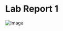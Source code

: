 # Lab Report 1
![Image](https://user-images.githubusercontent.com/103288210/162542167-129cafc1-b03a-434d-9e0e-6cfd9ff04595.png)
